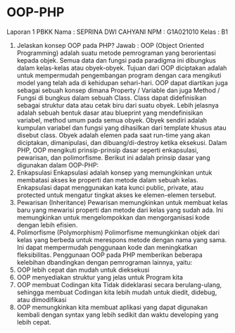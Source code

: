 # OOP-PHP
Laporan 1 PBKK
Nama   : SEPRINA DWI CAHYANI
NPM    : G1A021010
Kelas   : B1

1.	Jelaskan konsep OOP pada PHP?
Jawab :
OOP (Object Oriented Programming) adalah suatu metode pemrograman yang berorientasi kepada objek.
Semua data dan fungsi pada paradigma ini dibungkus dalam kelas-kelas atau obyek-obyek.
Tujuan dari OOP diciptakan adalah untuk mempermudah pengembangan program dengan cara mengikuti model
yang telah ada di kehidupan sehari-hari. OOP dapat diartikan juga sebagai sebuah konsep dimana
Property / Variable dan juga Method / Fungsi di bungkus dalam sebuah Class.
Class dapat didefinisikan sebagai struktur data atau cetak biru dari suatu obyek.
Lebih jelasnya adalah sebuah bentuk dasar atau blueprint yang mendefinisikan variabel,
method umum pada semua obyek. Obyek sendiri adalah kumpulan variabel dan fungsi yang dihasilkan
dari template khusus atau disebut class. Obyek adalah elemen pada saat run-time yang akan diciptakan,
dimanipulasi, dan dibuang/di-destroy ketika eksekusi.
Dalam PHP, OOP mengikuti prinsip-prinsip dasar seperti enkapsulasi, pewarisan, dan polimorfisme.
Berikut ini adalah prinsip dasar yang digunakan dalam OOP-PHP:
1.	Enkapsulasi
Enkapsulasi adalah konsep yang memungkinkan untuk membatasi akses ke properti dan metode dalam sebuah kelas.
Enkapsulasi dapat menggunakan kata kunci public, private, atau protected untuk mengatur tingkat akses ke elemen-elemen tersebut.
3.	Pewarisan (Inheritance)
Pewarisan memungkinkan untuk membuat kelas baru yang mewarisi properti dan metode dari kelas yang sudah ada.
Ini memungkinkan untuk mengelompokkan dan mengorganisasi kode dengan lebih efisien.
5.	Polimorfisme (Polymorphism)
Polimorfisme memungkinkan objek dari kelas yang berbeda untuk merespons metode dengan nama yang sama.
Ini dapat mempermudah penggunaan kode dan meningkatkan fleksibilitas.
Penggunaan OOP pada PHP memberikan beberapa kelebihan dbandingkan dengan pemrograman lainnya, yaitu:
1.	OOP lebih cepat dan mudah untuk dieksekusi
2.	OOP menyediakan struktur yang jelas untuk Program kita
3.	OOP membuat Codingan kita Tidak dideklarasi secara berulang-ulang, sehingga membuat Codingan kita lebih mudah untuk diedit, didebug, atau dimodifikasi
4.	OOP memungkinkan kita membuat aplikasi yang dapat digunakan kembali dengan syntax yang lebih sedikit dan waktu developing yang lebih cepat.

